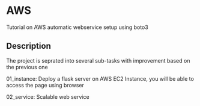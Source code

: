 # AWS

Tutorial on AWS automatic webservice setup using boto3

## Description

The project is seprated into several sub-tasks with improvement based on the previous one  

01_instance: Deploy a flask server on AWS EC2 Instance, you will be able to access the page using browser  

02_service: Scalable web service


